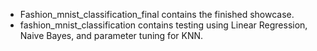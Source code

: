- Fashion_mnist_classification_final contains the finished showcase. 
- fashion_mnist_classification contains testing using Linear Regression, Naive Bayes, and parameter tuning for KNN.
